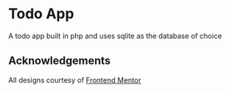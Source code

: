 # Todo App

A todo app built in php and uses sqlite as the database of choice

## Acknowledgements

All designs courtesy of [Frontend Mentor](https://www.frontendmentor.io)
